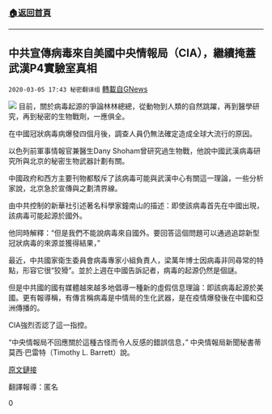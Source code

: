 ###  [:house:返回首頁](https://github.com/ourhimalayas/txt)
---

## 中共宣傳病毒來自美國中央情報局（CIA），繼續掩蓋武漢P4實驗室真相
`2020-03-05 17:43 秘密翻译组` [轉載自GNews](https://gnews.org/zh-hant/132085/)

![](https://s3-ap-northeast-1.amazonaws.com/news.guo.offload.media/wp-content/uploads/2020/03/05173730/E8ACC382-9878-4CC4-9C1A-E8FB062CE9BE.png)
目前，關於病毒起源的爭論林林總總，從動物到人類的自然跳躍，再到醫學研究，再到秘密的生物戰劑，一應俱全。

在中國冠狀病毒病爆發四個月後，調查人員仍無法確定造成全球大流行的原因。

以色列前軍事情報官兼醫生Dany Shoham曾研究過生物戰，他說中國武漢病毒研究所與北京的秘密生物武器計劃有關。

中國政府和西方主要刊物都駁斥了該病毒可能與武漢中心有關這一理論，一些分析家說，北京急於宣傳與之劃清界線。

由中共控制的新華社引述著名科學家鐘南山的描述：即使該病毒首先在中國出現，該病毒可能起源於國外。

他同時解釋：“但是我們不能說病毒來自國外。要回答這個問題可以通過追踪新型冠狀病毒的來源並獲得結果，”

最近，中共國家衛生委員會病毒專家小組負責人，梁萬年博士因病毒非同尋常的特點，形容它很“狡猾”。並於上週在中國告訴記者，病毒的起源仍然是個謎。

但是中共國的國有媒體越來越多地倡導一種新的虛假信息理論：即該病毒起源於美國。更有報導稱，有傳言稱病毒是中情局的生化武器，是在疫情爆發後在中國和亞洲傳播的。

CIA強烈否認了這一指控。

“中央情報局不回應關於這種古怪而令人反感的錯誤信息，” 中央情報局新聞秘書蒂莫西·巴雷特（Timothy L. Barrett）說。

[原文鏈接](https://m.washingtontimes.com/news/2020/mar/4/cia-targeted-in-virus-disinformation-campaign/)

翻譯報導：匿名

0
